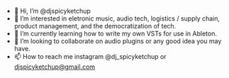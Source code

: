 - 👋 Hi, I’m @djspicyketchup
- 👀 I’m interested in eletronic music, audio tech, logistics / supply chain, product management, and the democratization of tech.
- 🌱 I’m currently learning how to write my own VSTs for use in Ableton.
- 💞️ I’m looking to collaborate on audio plugins or any good idea you may have.
- 📫 How to reach me instagram @dj_spicyketchup or djspicyketchup@gmail.com
